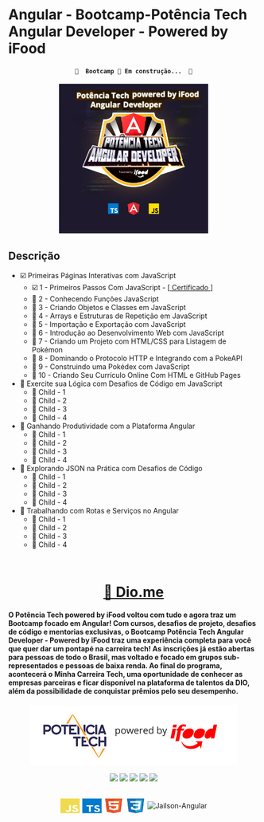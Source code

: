 # Angular - Bootcamp-Potência Tech Angular Developer - Powered by iFood

<h4 align="center"> 

	🚧  Bootcamp 🚀 Em construção...  🚧
  
</h4>


<div align="center">

<img src="https://raw.githubusercontent.com/jailcomfranssa/angular--Bootcamp-Pot-ncia-Tech-Angular/main/img/logo02.png" height="300"> 

</div>


## Descrição

- ☑️ Primeiras Páginas Interativas com JavaScript
    - ☑️ 1 - Primeiros Passos Com JavaScript - [<a href="https://www.dio.me/certificate/2425BC0E" target="_blank"> Certificado </a>]
    - 🔲 2 - Conhecendo Funções JavaScript
    - 🔲 3 - Criando Objetos e Classes em JavaScript
    - 🔲 4 - Arrays e Estruturas de Repetição em JavaScript
    - 🔲 5 - Importação e Exportação com JavaScript
    - 🔲 6 - Introdução ao Desenvolvimento Web com JavaScript
    - 🔲 7 - Criando um Projeto com HTML/CSS para Listagem de Pokémon
    - 🔲 8 - Dominando o Protocolo HTTP e Integrando com a PokeAPI
    - 🔲 9 - Construindo uma Pokédex com JavaScript
    - 🔲 10 - Criando Seu Currículo Online Com HTML e GitHub Pages
- 🔲 Exercite sua Lógica com Desafios de Código em JavaScript
    - 🔲 Child - 1
    - 🔲 Child - 2
    - 🔲 Child - 3
    - 🔲 Child - 4
- 🔲 Ganhando Produtividade com a Plataforma Angular
    - 🔲 Child - 1
    - 🔲 Child - 2
    - 🔲 Child - 3
    - 🔲 Child - 4
- 🔲 Explorando JSON na Prática com Desafios de Código
    - 🔲 Child - 1
    - 🔲 Child - 2
    - 🔲 Child - 3
    - 🔲 Child - 4
- 🔲 Trabalhando com Rotas e Serviços no Angular
    - 🔲 Child - 1
    - 🔲 Child - 2
    - 🔲 Child - 3
    - 🔲 Child - 4

<br>

<h1 align="center">
    <a href="https://web.dio.me/track/potencia-tech-angular-developer-powered-ifood">🔗 Dio.me </a>
</h1>

<h4>
O Potência Tech powered by iFood voltou com tudo e agora traz um Bootcamp focado em Angular! Com cursos, desafios de projeto, desafios de código e mentorias exclusivas, o Bootcamp Potência Tech Angular Developer - Powered by iFood traz uma experiência completa para você que quer dar um pontapé na carreira tech! As inscrições já estão abertas para pessoas de todo o Brasil, mas voltado e focado em grupos sub-representados e pessoas de baixa renda. Ao final do programa, acontecerá o Minha Carreira Tech, uma oportunidade de conhecer as empresas parceiras e ficar disponível na plataforma de talentos da DIO, além da possibilidade de conquistar prêmios pelo seu desempenho.
</h4>

<div align="center">

![myImage](https://raw.githubusercontent.com/jailcomfranssa/angular--Bootcamp-Pot-ncia-Tech-Angular/main/img/logo01.png) 

</div>

<div align="center">

[<img src="https://img.shields.io/badge/twitter-%231DA1F2.svg?&style=for-the-badge&logo=twitter&logoColor=white" />](https://twitter.com/USERNAME) [<img src="https://img.shields.io/badge/medium-%2312100E.svg?&style=for-the-badge&logo=medium&logoColor=white" />](https://medium.com/USERNAME)  [<img src="https://img.shields.io/badge/linkedin-%230077B5.svg?&style=for-the-badge&logo=linkedin&logoColor=white" />](https://www.linkedin.com/in/USERNAME/) [<img src = "https://img.shields.io/badge/instagram-%23E4405F.svg?&style=for-the-badge&logo=instagram&logoColor=white">](https://www.instagram.com/USERNAME/) [<img src = "https://img.shields.io/badge/facebook-%231877F2.svg?&style=for-the-badge&logo=facebook&logoColor=white">](https://www.facebook.com/USERNAME)

</div>

</div>

  <div style="display: inline_block" align="center"><br>
  <img align="center" alt="Jailson-Js" height="30" width="40" src="https://raw.githubusercontent.com/devicons/devicon/master/icons/javascript/javascript-plain.svg">
  <img align="center" alt="Jailson-Ts" height="30" width="40" src="https://raw.githubusercontent.com/devicons/devicon/master/icons/typescript/typescript-plain.svg">
  <img align="center" alt="Jailson-HTML" height="30" width="40" src="https://raw.githubusercontent.com/devicons/devicon/master/icons/html5/html5-original.svg">
  <img align="center" alt="Jailson-CSS" height="30" width="40" src="https://raw.githubusercontent.com/devicons/devicon/master/icons/css3/css3-original.svg">
  <img align="center" alt="Jailson-Angular" height="30" width="40" src="https://icongr.am/devicon/angularjs-original.svg?size=128&color=currentColor">



